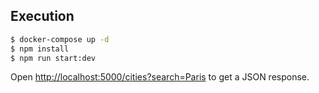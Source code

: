 ## Execution

```bash
$ docker-compose up -d
$ npm install
$ npm run start:dev
```



Open [http://localhost:5000/cities?search=Paris](http://localhost:5000) to get a JSON response.
